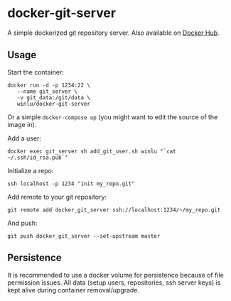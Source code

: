 # docker-git-server

A simple dockerized git repository server. Also available on
[Docker Hub](https://hub.docker.com/r/winlu/docker-git-server/).

## Usage
Start the container:
```
docker run -d -p 1234:22 \
   --name git_server \
   -v git_data:/git/data \
   winlu/docker-git-server
```
Or a simple `docker-compose up` (you might want to edit the source of
the image in).

Add a user:
```
docker exec git_server sh add_git_user.sh winlu "`cat ~/.ssh/id_rsa.pub`"
```

Initialize a repo:
```
ssh localhost -p 1234 "init my_repo.git"
```

Add remote to your git repository:
```
git remote add docker_git_server ssh://localhost:1234/~/my_repo.git
```

And push:
```
git push docker_git_server --set-upstream master
```

## Persistence
It is recommended to use a docker volume for persistence because of
file permission issues. All data (setup users, repositories, ssh server keys)
is kept alive during container removal/upgrade.
